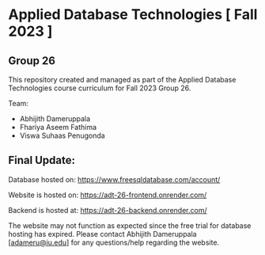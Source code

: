 # Applied Database Technologies [ Fall 2023 ]
## Group 26
This repository created and managed as part of the Applied Database Technologies course curriculum for Fall 2023 Group 26.

Team:
<ul>
<li>Abhijith Dameruppala</li>
<li>Fhariya Aseem Fathima</li>
<li>Viswa Suhaas Penugonda</li>
</ul>

## Final Update:
Database hosted on: https://www.freesqldatabase.com/account/

Website is hosted on: https://adt-26-frontend.onrender.com/

Backend is hosted at: https://adt-26-backend.onrender.com/

The website may not function as expected since the free trial for database hosting has expired.
Please contact Abhijith Dameruppala [adameru@iu.edu] for any questions/help regarding the website.
